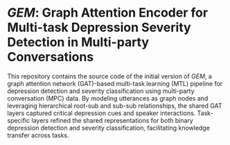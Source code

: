 # <i>GEM</i>: Graph Attention Encoder for Multi-task Depression Severity Detection in Multi-party Conversations
This repository contains the source code of the initial version of <i>GEM</i>, a graph attention network (GAT)-based multi-task learning (MTL) pipeline for depression detection and severity classification using multi-party conversation (MPC) data. By modeling utterances as graph nodes and leveraging hierarchical root-sub and sub-sub relationships, the shared GAT layers captured critical depression cues and speaker interactions. Task-specific layers refined the shared representations for both binary depression detection and severity classification, facilitating knowledge transfer across tasks.

